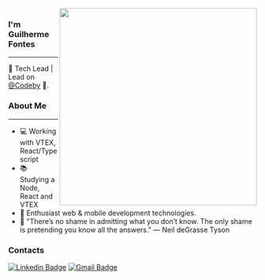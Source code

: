 <img align="right" width="400" height="400" src="https://hum-systems.com/site/templates/images/jobs/business_m.png">


### I'm Guilherme Fontes 
---
🌌 Tech Lead | Lead on [@Codeby](https://www.linkedin.com/company/codeby/mycompany/) 🏢.



### About Me
---
- 💻 Working with VTEX, React/Typescript
- 📚 Studying a Node, React and VTEX
- 🌌 Enthusiast web & mobile development technologies.
- 💭 "There’s no shame in admitting what you don’t know. The only shame is pretending you know all the answers." ― Neil deGrasse Tyson

### Contacts
[![Linkedin Badge](https://img.shields.io/badge/-Guilherme%20Fontes-6633cc?style=flat-square&logo=Linkedin&logoColor=white&link=https://www.linkedin.com/in/guilherme-fontes-amorim/)](https://www.linkedin.com/in/guilherme-fontes-amorim/) 
[![Gmail Badge](https://img.shields.io/badge/-gui.fontes.amorim@gmail.com-6633cc?style=flat-square&logo=Gmail&logoColor=white&link=mailto:gui.fontes.amorim@gmail.com)](mailto:gui.fontes.amorim@gmail.com)
